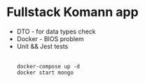 # Fullstack Komann app


<ul>
<li>DTO - for data types check</li>
<li>Docker - BIOS problem</li>
<li>Unit && Jest tests </li>
</br>


```
docker-compose up -d
docker start mongo
```
